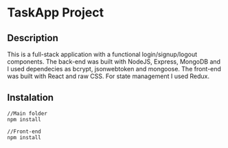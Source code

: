 # TaskApp Project

## Description

This is a full-stack application with a functional login/signup/logout components. The back-end was built with NodeJS, Express, MongoDB and I used dependecies as bcrypt, jsonwebtoken and mongoose. The front-end was built with React and raw CSS. For state management I used Redux.

## Instalation

    //Main folder
    npm install

    //Front-end
    npm install